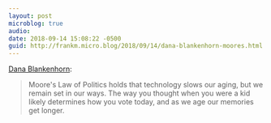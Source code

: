 ```yaml
---
layout: post
microblog: true
audio: 
date: 2018-09-14 15:08:22 -0500
guid: http://frankm.micro.blog/2018/09/14/dana-blankenhorn-moores.html
---
```

[Dana Blankenhorn](http://www.danablankenhorn.com/2018/08/the-math.html):
>Moore's Law of Politics holds that technology slows our aging, but we remain set in our ways. The way you thought when you were a kid likely determines how you vote today, and as we age our memories get longer. 
